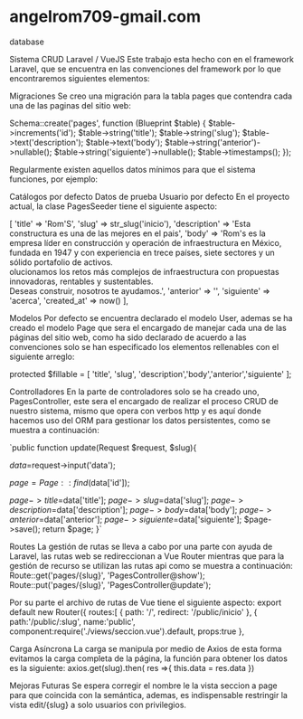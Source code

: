 # angelrom709-gmail.com
database

Sistema CRUD Laravel / VueJS
Este trabajo esta hecho con en el framework Laravel, que se encuentra en las convenciones del framework por lo que encontraremos siguientes elementos:

Migraciones
Se  creo una migración para la tabla pages que contendra cada una de las paginas del sitio web:

Schema::create('pages', function (Blueprint $table) { $table->increments('id'); $table->string('title'); $table->string('slug'); $table->text('description'); $table->text('body'); $table->string('anterior')->nullable(); $table->string('siguiente')->nullable(); $table->timestamps(); });

Regularmente existen aquellos datos mínimos para que el sistema funciones, por ejemplo:

Catálogos por defecto
Datos de prueba
Usuario por defecto
En el proyecto actual, la clase PagesSeeder tiene el siguiente aspecto:

[ 'title' => 'Rom'S', 'slug' => str_slug('inicio'), 'description' => 'Esta constructura es una de las mejores en el pais', 'body' => 'Rom's es la empresa líder en construcción y operación de infraestructura en México, fundada en 1947 y con experiencia en trece países, siete sectores y un sólido portafolio de activos. <br> olucionamos los retos más complejos
de infraestructura con propuestas innovadoras,
rentables y sustentables. <br> Deseas construir, nosotros te ayudamos.', 'anterior' => '', 'siguiente' => 'acerca', 'created_at' => now() ],

Modelos
Por defecto se encuentra declarado el modelo User, ademas se ha creado el modelo Page que sera el encargado de manejar cada una de las páginas del sitio web, como ha sido declarado de acuerdo a las convenciones solo se han especificado los elementos rellenables con el siguiente arreglo:

protected $fillable = [ 'title', 'slug', 'description','body','anterior','siguiente' ];

Controlladores
En la parte de controladores solo se ha creado uno, PagesController, este sera el encargado de realizar el proceso CRUD de nuestro sistema, mismo que opera con verbos http y es aquí donde hacemos uso del ORM para gestionar los datos persistentes, como se muestra a continuación:

`public function update(Request $request, $slug){

$data=$request->input('data');

$page= Page::find($data['id']);

$page->title=$data['title']; $page->slug=$data['slug']; $page->description=$data['description']; $page->body=$data['body']; $page->anterior=$data['anterior']; $page->siguiente=$data['siguiente']; $page->save(); return $page; }`

Routes
La gestión de rutas se lleva a cabo por una parte con ayuda de Laravel, las rutas web se redireccionan a Vue Router mientras que para la gestión de recurso se utilizan las rutas api como se muestra a continuación: Route::get('pages/{slug}', 'PagesController@show'); Route::put('pages/{slug}', 'PagesController@update');

Por su parte el archivo de rutas de Vue tiene el siguiente aspecto: export default new Router({ routes:[ { path: '/', redirect: '/public/inicio' }, { path:'/public/:slug', name:'public', component:require('./views/seccion.vue').default, props:true },

Carga Asíncrona
La carga se manipula por medio de Axios de esta forma evitamos la carga completa de la página, la función para obtener los datos es la siguiente: axios.get(slug).then( res =>{ this.data = res.data })

Mejoras Futuras
Se espera corregir el nombre le la vista seccion a page para que coincida con la semántica, ademas, es indispensable restringir la vista edit/{slug} a solo usuarios con privilegios.
